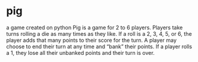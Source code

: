 # pig
a game created on python
Pig is a game for 2 to 6 players. Players take turns rolling a die as many times as they like. If a roll is a 2, 3, 4, 5, or 6, the player adds that many points to their score for the turn. A player may choose to end their turn at any time and “bank” their points. If a player rolls a 1, they lose all their unbanked points and their turn is over.
